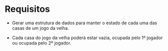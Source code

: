 # Requisitos

* Gerar uma estrutura de dados para manter o estado de cada uma das casas de um jogo da velha.

*  Cada casa do jogo da velha poderá estar vazia, ocupada pelo 1º jogador ou ocupada pelo 2º jogador.